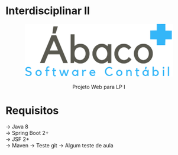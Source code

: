 # Interdisciplinar II
<p align="center">
   <img src="src/main/resources/META-INF/resources/images/AbacoLogoMedio.png" width="400"><br/><br/>
    Projeto Web para LP I
</p>

# Requisitos
-> Java 8<br/>
-> Spring Boot 2+<br/>
-> JSF 2+<br/>
-> Maven
-> Teste git
-> Algum teste de aula

